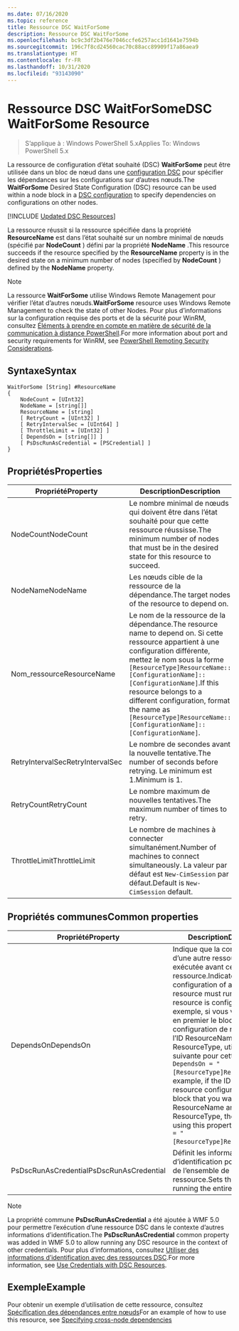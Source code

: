 ```yaml
---
ms.date: 07/16/2020
ms.topic: reference
title: Ressource DSC WaitForSome
description: Ressource DSC WaitForSome
ms.openlocfilehash: bc9c3df2b476e7046ccfe6257acc1d1641e7594b
ms.sourcegitcommit: 196c7f8cd24560cac70c88acc89909f17a86aea9
ms.translationtype: HT
ms.contentlocale: fr-FR
ms.lasthandoff: 10/31/2020
ms.locfileid: "93143090"
---
```

# <a name="dsc-waitforsome-resource"></a><span data-ttu-id="a5a36-103">Ressource DSC WaitForSome</span><span class="sxs-lookup"><span data-stu-id="a5a36-103">DSC WaitForSome Resource</span></span>

> <span data-ttu-id="a5a36-104">S’applique à : Windows PowerShell 5.x</span><span class="sxs-lookup"><span data-stu-id="a5a36-104">Applies To: Windows PowerShell 5.x</span></span>

<span data-ttu-id="a5a36-105">La ressource de configuration d’état souhaité (DSC) **WaitForSome** peut être utilisée dans un bloc de nœud dans une [configuration DSC](../../../configurations/configurations.md) pour spécifier les dépendances sur les configurations sur d’autres nœuds.</span><span class="sxs-lookup"><span data-stu-id="a5a36-105">The **WaitForSome** Desired State Configuration (DSC) resource can be used within a node block in a [DSC configuration](../../../configurations/configurations.md) to specify dependencies on configurations on other nodes.</span></span>

[!INCLUDE [Updated DSC Resources](../../../../../includes/dsc-resources.md)]

<span data-ttu-id="a5a36-106">La ressource réussit si la ressource spécifiée dans la propriété **ResourceName** est dans l’état souhaité sur un nombre minimal de nœuds (spécifié par **NodeCount** ) défini par la propriété **NodeName** .</span><span class="sxs-lookup"><span data-stu-id="a5a36-106">This resource succeeds if the resource specified by the **ResourceName** property is in the desired state on a minimum number of nodes (specified by **NodeCount** ) defined by the **NodeName** property.</span></span>

> [!NOTE]
> <span data-ttu-id="a5a36-107">La ressource **WaitForSome** utilise Windows Remote Management pour vérifier l’état d’autres nœuds.</span><span class="sxs-lookup"><span data-stu-id="a5a36-107">**WaitForSome** resource uses Windows Remote Management to check the state of other Nodes.</span></span> <span data-ttu-id="a5a36-108">Pour plus d’informations sur la configuration requise des ports et de la sécurité pour WinRM, consultez [Éléments à prendre en compte en matière de sécurité de la communication à distance PowerShell](/powershell/scripting/learn/remoting/winrmsecurity).</span><span class="sxs-lookup"><span data-stu-id="a5a36-108">For more information about port and security requirements for WinRM, see [PowerShell Remoting Security Considerations](/powershell/scripting/learn/remoting/winrmsecurity).</span></span>

## <a name="syntax"></a><span data-ttu-id="a5a36-109">Syntaxe</span><span class="sxs-lookup"><span data-stu-id="a5a36-109">Syntax</span></span>

```Syntax
WaitForSome [String] #ResourceName
{
    NodeCount = [UInt32]
    NodeName = [string[]]
    ResourceName = [string]
    [ RetryCount = [UInt32] ]
    [ RetryIntervalSec = [UInt64] ]
    [ ThrottleLimit = [UInt32] ]
    [ DependsOn = [string[]] ]
    [ PsDscRunAsCredential = [PSCredential] ]
}
```

## <a name="properties"></a><span data-ttu-id="a5a36-110">Propriétés</span><span class="sxs-lookup"><span data-stu-id="a5a36-110">Properties</span></span>

|<span data-ttu-id="a5a36-111">Propriété</span><span class="sxs-lookup"><span data-stu-id="a5a36-111">Property</span></span> |<span data-ttu-id="a5a36-112">Description</span><span class="sxs-lookup"><span data-stu-id="a5a36-112">Description</span></span> |
|---|---|
|<span data-ttu-id="a5a36-113">NodeCount</span><span class="sxs-lookup"><span data-stu-id="a5a36-113">NodeCount</span></span> |<span data-ttu-id="a5a36-114">Le nombre minimal de nœuds qui doivent être dans l’état souhaité pour que cette ressource réussisse.</span><span class="sxs-lookup"><span data-stu-id="a5a36-114">The minimum number of nodes that must be in the desired state for this resource to succeed.</span></span> |
|<span data-ttu-id="a5a36-115">NodeName</span><span class="sxs-lookup"><span data-stu-id="a5a36-115">NodeName</span></span> |<span data-ttu-id="a5a36-116">Les nœuds cible de la ressource de la dépendance.</span><span class="sxs-lookup"><span data-stu-id="a5a36-116">The target nodes of the resource to depend on.</span></span> |
|<span data-ttu-id="a5a36-117">Nom_ressource</span><span class="sxs-lookup"><span data-stu-id="a5a36-117">ResourceName</span></span> |<span data-ttu-id="a5a36-118">Le nom de la ressource de la dépendance.</span><span class="sxs-lookup"><span data-stu-id="a5a36-118">The resource name to depend on.</span></span> <span data-ttu-id="a5a36-119">Si cette ressource appartient à une configuration différente, mettez le nom sous la forme `[ResourceType]ResourceName::[ConfigurationName]::[ConfigurationName]`.</span><span class="sxs-lookup"><span data-stu-id="a5a36-119">If this resource belongs to a different configuration, format the name as `[ResourceType]ResourceName::[ConfigurationName]::[ConfigurationName]`.</span></span> |
|<span data-ttu-id="a5a36-120">RetryIntervalSec</span><span class="sxs-lookup"><span data-stu-id="a5a36-120">RetryIntervalSec</span></span> |<span data-ttu-id="a5a36-121">Le nombre de secondes avant la nouvelle tentative.</span><span class="sxs-lookup"><span data-stu-id="a5a36-121">The number of seconds before retrying.</span></span> <span data-ttu-id="a5a36-122">Le minimum est 1.</span><span class="sxs-lookup"><span data-stu-id="a5a36-122">Minimum is 1.</span></span> |
|<span data-ttu-id="a5a36-123">RetryCount</span><span class="sxs-lookup"><span data-stu-id="a5a36-123">RetryCount</span></span> |<span data-ttu-id="a5a36-124">Le nombre maximum de nouvelles tentatives.</span><span class="sxs-lookup"><span data-stu-id="a5a36-124">The maximum number of times to retry.</span></span> |
|<span data-ttu-id="a5a36-125">ThrottleLimit</span><span class="sxs-lookup"><span data-stu-id="a5a36-125">ThrottleLimit</span></span> |<span data-ttu-id="a5a36-126">Le nombre de machines à connecter simultanément.</span><span class="sxs-lookup"><span data-stu-id="a5a36-126">Number of machines to connect simultaneously.</span></span> <span data-ttu-id="a5a36-127">La valeur par défaut est `New-CimSession` par défaut.</span><span class="sxs-lookup"><span data-stu-id="a5a36-127">Default is `New-CimSession` default.</span></span> |

## <a name="common-properties"></a><span data-ttu-id="a5a36-128">Propriétés communes</span><span class="sxs-lookup"><span data-stu-id="a5a36-128">Common properties</span></span>

|<span data-ttu-id="a5a36-129">Propriété</span><span class="sxs-lookup"><span data-stu-id="a5a36-129">Property</span></span> |<span data-ttu-id="a5a36-130">Description</span><span class="sxs-lookup"><span data-stu-id="a5a36-130">Description</span></span> |
|---|---|
|<span data-ttu-id="a5a36-131">DependsOn</span><span class="sxs-lookup"><span data-stu-id="a5a36-131">DependsOn</span></span> |<span data-ttu-id="a5a36-132">Indique que la configuration d’une autre ressource doit être exécutée avant celle de cette ressource.</span><span class="sxs-lookup"><span data-stu-id="a5a36-132">Indicates that the configuration of another resource must run before this resource is configured.</span></span> <span data-ttu-id="a5a36-133">Par exemple, si vous voulez exécuter en premier le bloc de script de configuration de ressource ayant l’ID ResourceName et le type ResourceType, utilisez la syntaxe suivante pour cette propriété : `DependsOn = "[ResourceType]ResourceName"`.</span><span class="sxs-lookup"><span data-stu-id="a5a36-133">For example, if the ID of the resource configuration script block that you want to run first is ResourceName and its type is ResourceType, the syntax for using this property is `DependsOn = "[ResourceType]ResourceName"`.</span></span> |
|<span data-ttu-id="a5a36-134">PsDscRunAsCredential</span><span class="sxs-lookup"><span data-stu-id="a5a36-134">PsDscRunAsCredential</span></span> |<span data-ttu-id="a5a36-135">Définit les informations d’identification pour l’exécution de l’ensemble de la ressource.</span><span class="sxs-lookup"><span data-stu-id="a5a36-135">Sets the credential for running the entire resource as.</span></span> |

> [!NOTE]
> <span data-ttu-id="a5a36-136">La propriété commune **PsDscRunAsCredential** a été ajoutée à WMF 5.0 pour permettre l’exécution d’une ressource DSC dans le contexte d’autres informations d’identification.</span><span class="sxs-lookup"><span data-stu-id="a5a36-136">The **PsDscRunAsCredential** common property was added in WMF 5.0 to allow running any DSC resource in the context of other credentials.</span></span> <span data-ttu-id="a5a36-137">Pour plus d’informations, consultez [Utiliser des informations d’identification avec des ressources DSC](../../../configurations/runasuser.md).</span><span class="sxs-lookup"><span data-stu-id="a5a36-137">For more information, see [Use Credentials with DSC Resources](../../../configurations/runasuser.md).</span></span>

## <a name="example"></a><span data-ttu-id="a5a36-138">Exemple</span><span class="sxs-lookup"><span data-stu-id="a5a36-138">Example</span></span>

<span data-ttu-id="a5a36-139">Pour obtenir un exemple d’utilisation de cette ressource, consultez [Spécification des dépendances entre nœuds](../../../configurations/crossNodeDependencies.md)</span><span class="sxs-lookup"><span data-stu-id="a5a36-139">For an example of how to use this resource, see [Specifying cross-node dependencies](../../../configurations/crossNodeDependencies.md)</span></span>
